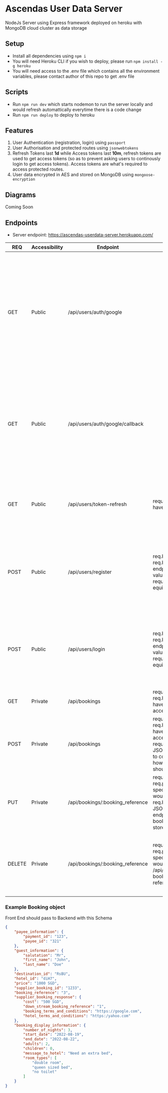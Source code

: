 # Ascendas User Data Server
NodeJs Server using Express framework deployed on heroku with MongoDB cloud cluster as data storage

## Setup
- Install all dependencies using `npm i`
- You will need Heroku CLI if you wish to deploy, please run `npm install -g heroku`
- You will need access to the .env file which contains all the environment variables, please contact author of this repo to get .env file


## Scripts
- Run `npm run dev` which starts nodemon to run the server locally and would refresh automattically everytime there is a code change
- Run `npm run deploy` to deploy to heroku

## Features
1) User Authentication (registration, login) using `passport`
2) User Authorisation and protected routes using `jsonwebtokens`
3) Refresh Tokens last **1d** while Access tokens last **10m**, refresh tokens are used to get access tokens (so as to prevent asking users to continously login to get access tokens). Access tokens are what's required to access protected routes. 
3) User data encrypted in AES and stored on MongoDB using `mongoose-encryption`

## Diagrams
Coming Soon

## Endpoints
- Server endpoint: https://ascendas-userdata-server.herokuapp.com/

| REQ    | Accessibility | Endpoint                         | Inputs                                                                                                                                                                                                                                | Returns                                                                                                                                                                           |
|--------|---------------|----------------------------------|---------------------------------------------------------------------------------------------------------------------------------------------------------------------------------------------------------------------------------------|-----------------------------------------------------------------------------------------------------------------------------------------------------------------------------------|
| GET    | Public        | /api/users/auth/google           |                                                                                                                                                                                                                                       | Redirects page to google OAuth sign in page. Upon successful sign up, redirects to another server endpoint to receive a JWT and findOrCreate user in db. FEATURE WORK IN PROGRESS |
| GET    | Public        | /api/users/auth/google/callback  |                                                                                                                                                                                                                                       | Returns user to frontend web page, generates JWT access token given in JSON of body, JWT refresh token given in httpcookie. User is either found or created in DB                 |
| GET    | Public        | /api/users/token-refresh         | require req.cookie('jwt') to have refresh token                                                                                                                                                                                       | Returns JSON with new access token valid for 10m for user to access protected routes                                                                                              |
| POST   | Public        | /api/users/register              | req.body.username, req.body.password. This endpoint requires two key value pairs to be filled up in request. username is equivalent to email.                                                                                         | Returns a Json object with JWT Access token that expires in 10m, a JWT Refresh token is also embedded in a http only cookie                                                       |
| POST   | Public        | /api/users/login                 | req.body.username, req.body.password. This endpoint requires two key value pairs to be filled up in request. username is equivalent to email.                                                                                         | Returns a Json object with JWT Access token that expires in 10m, a JWT Refresh token is also embedded in a http only cookie                                                       |
| GET    | Private       | /api/bookings                    | requires req.header.Authorization to have a JWT Access Token to access user specific bookings                                                                                                                                         | JSON array of user bookings                                                                                                                                                       |
| POST   | Private       | /api/bookings                    | requires req.headers.Authorization to have a JWT Access Token to access user specific bookings. require req.body to have raw JSON of booking object. refer to code snippet below to see how booking object schema should be submitted | returns JSON of new booking                                                                                                                                                       |
| PUT    | Private       | /api/bookings/:booking_reference | requires req.params.booking_reference, specify which booking you would like to update. requires req.body to be filled with full JSON booking object. This endpoint replaces the entire booking object currently stored in DB.         | returns JSON of updated booking                                                                                                                                                   |
| DELETE | Private       | /api/bookings/:booking_reference | requires req.params.booking_reference, specify which booking you would like to update. eg. /api/bookings/1 will delete booking with booking reference 1                                                                               | returns successful deletion message in JSON format. Booking object is deleted from DB                                                                                             |





### Example Booking object 
Front End should pass to Backend with this Schema
```json
{
    "payee_information": {
        "payment_id": "123",
        "payee_id": "321"
    },
    "guest_information": {
        "salutation": "Mr",
        "first_name": "John",
        "last_name": "Doe"
    },
    "destination_id": "RsBU",
    "hotel_id": "diH7",
    "price": "1000 SGD",
    "supplier_booking_id": "1233",
    "booking_reference": "3",
    "supplier_booking_response": {
        "cost": "500 SGD",
        "down_stream_booking_reference": "1",
        "booking_terms_and_conditions": "https://google.com",
        "hotel_terms_and_conditions": "https:/yahoo.com"
    },
    "booking_display_information": {
        "number_of_nights": 3,
        "start_date": "2022-08-19",
        "end_date": "2022-08-22",
        "adults": 2,
        "children": 0,
        "message_to_hotel": "Need an extra bed",
        "room_types": [
            "double room",
            "queen sized bed",
            "no toilet"
        ]
    }
}
```
